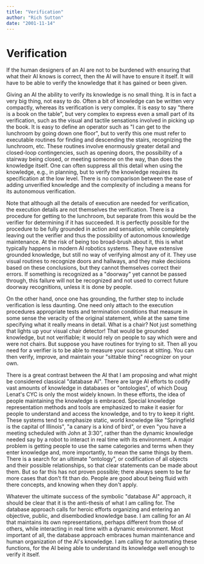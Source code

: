 ```yaml
---
title: "Verification"
author: "Rich Sutton"
date: "2001-11-14"
---
```


# Verification

If the human designers of an AI are not to be burdened with ensuring that what their AI knows is correct, then the AI will have to ensure it itself. It will have to be able to verify the knowledge that it has gained or been given.

Giving an AI the ability to verify its knowledge is no small thing. It is in fact a very big thing, not easy to do. Often a bit of knowledge can be written very compactly, whereas its verification is very complex. It is easy to say "there is a book on the table", but very complex to express even a small part of its verification, such as the visual and tactile sensations involved in picking up the book. It is easy to define an operator such as "I can get to the lunchroom by going down one floor", but to verify this one must refer to executable routines for finding and descending the stairs, recognizing the lunchroom, etc. These routines involve enormously greater detail and closed-loop contingencies, such as opening doors, the possibility of a stairway being closed, or meeting someone on the way, than does the knowledge itself. One can often suppress all this detail when using the knowledge, e.g., in planning, but to verify the knowledge requires its specification at the low level. There is no comparison between the ease of adding unverified knowledge and the complexity of including a means for its autonomous verification.

Note that although all the details of execution are needed for verification, the execution details are not themselves the verification. There is a procedure for getting to the lunchroom, but separate from this would be the verifier for determining if it has succeeded. It is perfectly possible for the procedure to be fully grounded in action and sensation, while completely leaving out the verifier and thus the possibility of autonomous knowledge maintenance. At the risk of being too broad-brush about it, this is what typically happens in modern AI robotics systems. They have extensive grounded knowledge, but still no way of verifying almost any of it. They use visual routines to recognize doors and hallways, and they make decisions based on these conclusions, but they cannot themselves correct their errors. If something is recognized as a "doorway" yet cannot be passed through, this failure will not be recognized and not used to correct future doorway recognitions, unless it is done by people.

On the other hand, once one has grounding, the further step to include verification is less daunting. One need only attach to the execution procedures appropriate tests and termination conditions that measure in some sense the veracity of the original statement, while at the same time specifying what it really means in detail. What is a chair? Not just something that lights up your visual chair detector! That would be grounded knowledge, but not verifiable; it would rely on people to say which were and were not chairs. But suppose you have routines for trying to sit. Then all you need for a verifier is to be able to measure your success at sitting. You can then verify, improve, and maintain your "sittable thing" recognizer on your own.

There is a great contrast between the AI that I am proposing and what might be considered classical "database AI". There are large AI efforts to codify vast amounts of knowledge in databases or "ontologies", of which Doug Lenat's CYC is only the most widely known. In these efforts, the idea of people maintaining the knowledge is embraced. Special knowledge representation methods and tools are emphasized to make it easier for people to understand and access the knowledge, and to try to keep it right. These systems tend to emphasize static, world knowledge like "Springfield is the capital of Illinois", "a canary is a kind of bird", or even "you have a meeting scheduled with John at 3:30", rather than the dynamic knowledge needed say by a robot to interact in real time with its environment. A major problem is getting people to use the same categories and terms when they enter knowledge and, more importantly, to mean the same things by them. There is a search for an ultimate "ontology", or codification of all objects and their possible relationships, so that clear statements can be made about them. But so far this has not proven possible; there always seem to be far more cases that don't fit than do. People are good about being fluid with there concepts, and knowing when they don't apply.

Whatever the ultimate success of the symbolic "database AI" approach, it should be clear that it is the anti-thesis of what I am calling for. The database approach calls for heroic efforts organizing and entering an objective, public, and disembodied knowledge base. I am calling for an AI that maintains its own representations, perhaps different from those of others, while interacting in real time with a dynamic environment. Most important of all, the database approach embraces human maintenance and human organization of the AI's knowledge. I am calling for automating these functions, for the AI being able to understand its knowledge well enough to verify it itself.
